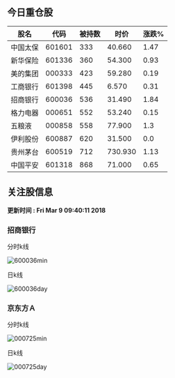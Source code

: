 
## 今日重仓股 

|股名|代码|被持数|时价|涨跌%|
|---|---|---|---|---|
|中国太保|601601|333|40.660|1.47|
|新华保险|601336|360|54.300|0.93|
|美的集团|000333|423|59.280|0.19|
|工商银行|601398|445|6.570|0.31|
|招商银行|600036|536|31.490|1.84|
|格力电器|000651|552|53.240|0.15|
|五粮液|000858|558|77.900|1.3|
|伊利股份|600887|620|31.500|0.0|
|贵州茅台|600519|712|730.930|1.13|
|中国平安|601318|868|71.000|0.65|

## 关注股信息
**更新时间 : Fri Mar  9 09:40:11 2018**
### 招商银行 
分时k线

![600036min](http://image.sinajs.cn/newchart/min/n/sh600036.gif)

日k线

![600036day](http://image.sinajs.cn/newchart/daily/n/sh600036.gif)

### 京东方Ａ 
分时k线

![000725min](http://image.sinajs.cn/newchart/min/n/sz000725.gif)

日k线

![000725day](http://image.sinajs.cn/newchart/daily/n/sz000725.gif)
